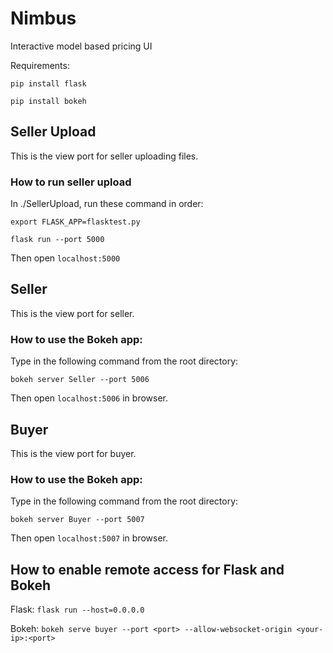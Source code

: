 # Nimbus
Interactive model based pricing UI

Requirements: 

`pip install flask`

`pip install bokeh`

## Seller Upload
This is the view port for seller uploading files. 

### How to run seller upload
In ./SellerUpload, run these command in order: 

`export FLASK_APP=flasktest.py`

`flask run --port 5000`

Then open `localhost:5000`

## Seller
This is the view port for seller. 

### How to use the Bokeh app: 
Type in the following command from the root directory: 

`bokeh server Seller --port 5006`

Then open `localhost:5006` in browser. 

## Buyer
This is the view port for buyer. 

### How to use the Bokeh app: 
Type in the following command from the root directory: 

`bokeh server Buyer --port 5007`

Then open `localhost:5007` in browser. 

## How to enable remote access for Flask and Bokeh
Flask: `flask run --host=0.0.0.0`

Bokeh: `bokeh serve buyer --port <port> --allow-websocket-origin <your-ip>:<port>`
